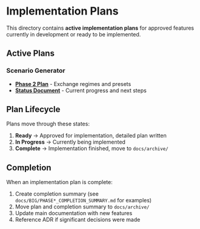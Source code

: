 # Implementation Plans

This directory contains **active implementation plans** for approved features currently in development or ready to be implemented.

## Active Plans

### Scenario Generator
- **[Phase 2 Plan](scenario_generator_phase2_plan.md)** - Exchange regimes and presets
- **[Status Document](scenario_generator_status.md)** - Current progress and next steps

## Plan Lifecycle

Plans move through these states:
1. **Ready** → Approved for implementation, detailed plan written
2. **In Progress** → Currently being implemented
3. **Complete** → Implementation finished, move to `docs/archive/`

## Completion

When an implementation plan is complete:
1. Create completion summary (see `docs/BIG/PHASE*_COMPLETION_SUMMARY.md` for examples)
2. Move plan and completion summary to `docs/archive/`
3. Update main documentation with new features
4. Reference ADR if significant decisions were made

